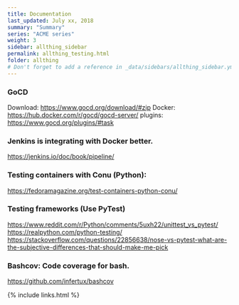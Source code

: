 ```yaml
---
title: Documentation 
last_updated: July xx, 2018
summary: "Summary"
series: "ACME series"
weight: 3
sidebar: allthing_sidebar
permalink: allthing_testing.html
folder: allthing
# Don't forget to add a reference in _data/sidebars/allthing_sidebar.yml and/or _data/topnav.yml 
---
```


### GoCD
Download: https://www.gocd.org/download/#zip
Docker: https://hub.docker.com/r/gocd/gocd-server/
plugins: https://www.gocd.org/plugins/#task


### Jenkins is integrating with Docker better. 
https://jenkins.io/doc/book/pipeline/

### Testing containers with Conu (Python):
https://fedoramagazine.org/test-containers-python-conu/

### Testing frameworks (Use PyTest)
https://www.reddit.com/r/Python/comments/5uxh22/unittest_vs_pytest/
https://realpython.com/python-testing/
https://stackoverflow.com/questions/22856638/nose-vs-pytest-what-are-the-subjective-differences-that-should-make-me-pick

### Bashcov: Code coverage for bash.
https://github.com/infertux/bashcov


{% include links.html %}
